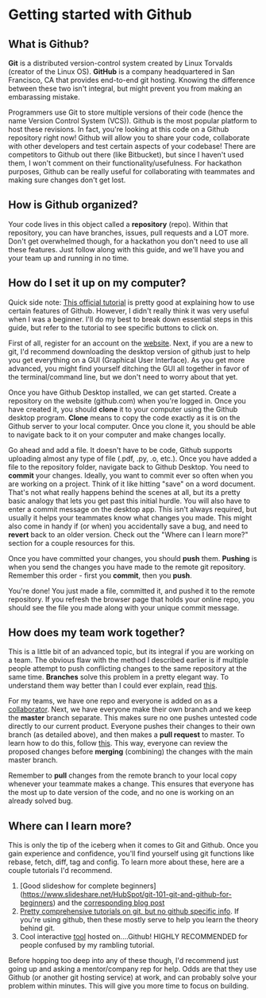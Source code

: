 # Getting started with Github
## What is Github?
**Git** is a distributed version-control system created by Linux Torvalds (creator of the Linux OS). **GitHub** is a company headquartered in San Francisco, CA that provides end-to-end git hosting. Knowing the difference between these two isn't integral, but might prevent you from making an embarassing mistake. 

Programmers use Git to store multiple versions of their code (hence the name Version Control System (VCS)). Github is the most popular platform to host these revisions. In fact, you're looking at this code on a Github repository right now! Github will allow you to share your code, collaborate with other developers and test certain aspects of your codebase! There are competitors to Github out there (like Bitbucket), but since I haven't used them, I won't comment on their functionality/usefulness. For hackathon purposes, Github can be really useful for collaborating with teammates and making sure changes don't get lost.

## How is Github organized?
Your code lives in this object called a **repository** (repo). Within that repository, you can have branches, issues, pull requests and a LOT more. Don't get overwhelmed though, for a hackathon you don't need to use all these features. Just follow along with this guide, and we'll have you and your team up and running in no time. 

## How do I set it up on my computer?
Quick side note: [This official tutorial](https://help.github.com/en/github/getting-started-with-github/set-up-git) is pretty good at explaining how to use certain features of Github. However, I didn't really think it was very useful when I was a beginner. I'll do my best to break down essential steps in this guide, but refer to the tutorial to see specific buttons to click on. 

First of all, register for an account on the [website](github.com). Next, if you are a new to git, I'd recommend downloading the desktop version of github just to help you get everything on a GUI (Graphical User Interface). As you get more advanced, you might find yourself ditching the GUI all together in favor of the terminal/command line, but we don't need to worry about that yet. 

Once you have Github Desktop installed, we can get started. Create a repository on the website (github.com) when you're logged in. Once you have created it, you should **clone** it to your computer using the Github desktop program. **Clone** means to copy the code exactly as it is on the Github server to your local computer. Once you clone it, you should be able to navigate back to it on your computer and make changes locally. 

Go ahead and add a file. It doesn't have to be code, Github supports uploading almost any type of file (.pdf, .py, .o, etc.). Once you have added a file to the repository folder, navigate back to Github Desktop. You need to **commit** your changes. Ideally, you want to commit ever so often when you are working on a project. Think of it like hitting "save" on a word document. That's not what really happens behind the scenes at all, but its a pretty basic analogy that lets you get past this initial hurdle. You will also have to enter a commit message on the desktop app. This isn't always required, but usually it helps your teammates know what changes you made. This might also come in handy if (or when) you accidentally save a bug, and need to **revert** back to an older version. Check out the "Where can I learn more?" section for a couple resources for this.

Once you have committed your changes, you should **push** them. **Pushing** is when you send the changes you have made to the remote git repository. Remember this order - first you **commit**, then you **push**.

You're done! You just made a file, committed it, and pushed it to the remote repository. If you refresh the browser page that holds your online repo, you should see the file you made along with your unique commit message. 

## How does my team work together?
This is a little bit of an advanced topic, but its integral if you are working on a team. The obvious flaw with the method I described earlier is if multiple people attempt to push conflicting changes to the same repository at the same time. **Branches** solve this problem in a pretty elegant way. To understand them way better than I could ever explain, read [this](https://codesource.io/understanding-branching-in-git/). 

For my teams, we have one repo and everyone is added on as a [collaborator](https://help.github.com/en/github/setting-up-and-managing-your-github-user-account/inviting-collaborators-to-a-personal-repository). Next, we have everyone make their own branch and we keep the **master** branch separate. This makes sure no one pushes untested code directly to our current product. Everyone pushes their changes to their own branch (as detailed above), and then makes a **pull request** to master. To learn how to do this, follow [this](https://help.github.com/en/github/collaborating-with-issues-and-pull-requests/creating-a-pull-request). This way, everyone can review the proposed changes before **merging** (combining) the changes with the main master branch. 

Remember to **pull** changes from the remote branch to your local copy whenever your teammate makes a change. This ensures that everyone has the most up to date version of the code, and no one is working on an already solved bug. 

## Where can I learn more?
This is only the tip of the iceberg when it comes to Git and Github. Once you gain experience and confidence, you'll find yourself using git functions like rebase, fetch, diff, tag and config. To learn more about these, here are a couple tutorials I'd recommend. 

1. [Good slideshow for complete beginners] (https://www.slideshare.net/HubSpot/git-101-git-and-github-for-beginners) and the [corresponding blog post](https://product.hubspot.com/blog/git-and-github-tutorial-for-beginners)
2. [Pretty comprehensive tutorials on git, but no github specific info](https://www.atlassian.com/git/tutorials). If you're using github, then these mostly serve to help you learn the theory behind git. 
3. Cool interactive [tool](https://learngitbranching.js.org) hosted on....Github! HIGHLY RECOMMENDED for people confused by my rambling tutorial. 

Before hopping too deep into any of these though, I'd recommend just going up and asking a mentor/company rep for help. Odds are that they use Github (or another git hosting service) at work, and can probably solve your problem within minutes. This will give you more time to focus on building.
